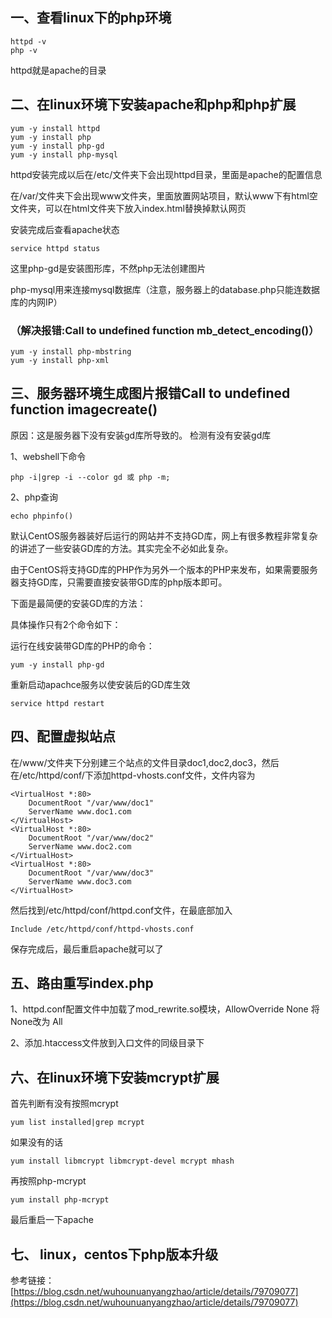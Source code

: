 ## 一、查看linux下的php环境
```
httpd -v
php -v
```
httpd就是apache的目录

## 二、在linux环境下安装apache和php和php扩展
```
yum -y install httpd
yum -y install php
yum -y install php-gd
yum -y install php-mysql
```
httpd安装完成以后在/etc/文件夹下会出现httpd目录，里面是apache的配置信息

在/var/文件夹下会出现www文件夹，里面放置网站项目，默认www下有html空文件夹，可以在html文件夹下放入index.html替换掉默认网页

安装完成后查看apache状态
```
service httpd status
```

这里php-gd是安装图形库，不然php无法创建图片

php-mysql用来连接mysql数据库（注意，服务器上的database.php只能连数据库的内网IP）


### （解决报错:Call to undefined function mb_detect_encoding()）

```
yum -y install php-mbstring
yum -y install php-xml
```

## 三、服务器环境生成图片报错Call to undefined function imagecreate()
原因：这是服务器下没有安装gd库所导致的。
检测有没有安装gd库

1、webshell下命令
```
php -i|grep -i --color gd 或 php -m;
```
2、php查询
```
echo phpinfo()
```

默认CentOS服务器装好后运行的网站并不支持GD库，网上有很多教程非常复杂的讲述了一些安装GD库的方法。其实完全不必如此复杂。

由于CentOS将支持GD库的PHP作为另外一个版本的PHP来发布，如果需要服务器支持GD库，只需要直接安装带GD库的php版本即可。

下面是最简便的安装GD库的方法：

具体操作只有2个命令如下：

运行在线安装带GD库的PHP的命令：
```
yum -y install php-gd
```
重新启动apachce服务以使安装后的GD库生效
```
service httpd restart
```
## 四、配置虚拟站点

在/www/文件夹下分别建三个站点的文件目录doc1,doc2,doc3，然后在/etc/httpd/conf/下添加httpd-vhosts.conf文件，文件内容为
```
<VirtualHost *:80>
    DocumentRoot "/var/www/doc1"
    ServerName www.doc1.com
</VirtualHost>
<VirtualHost *:80>
    DocumentRoot "/var/www/doc2"
    ServerName www.doc2.com
</VirtualHost>
<VirtualHost *:80>
    DocumentRoot "/var/www/doc3"
    ServerName www.doc3.com
</VirtualHost>
```
然后找到/etc/httpd/conf/httpd.conf文件，在最底部加入
```
Include /etc/httpd/conf/httpd-vhosts.conf
```
保存完成后，最后重启apache就可以了

## 五、路由重写index.php
1、httpd.conf配置文件中加载了mod_rewrite.so模块，AllowOverride None 将None改为 All

2、添加.htaccess文件放到入口文件的同级目录下

## 六、在linux环境下安装mcrypt扩展

首先判断有没有按照mcrypt
```
yum list installed|grep mcrypt
```
如果没有的话

```
yum install libmcrypt libmcrypt-devel mcrypt mhash
```
再按照php-mcrypt

```
yum install php-mcrypt
```
最后重启一下apache

## 七、 linux，centos下php版本升级

参考链接：[https://blog.csdn.net/wuhounuanyangzhao/article/details/79709077](https://blog.csdn.net/wuhounuanyangzhao/article/details/79709077)

